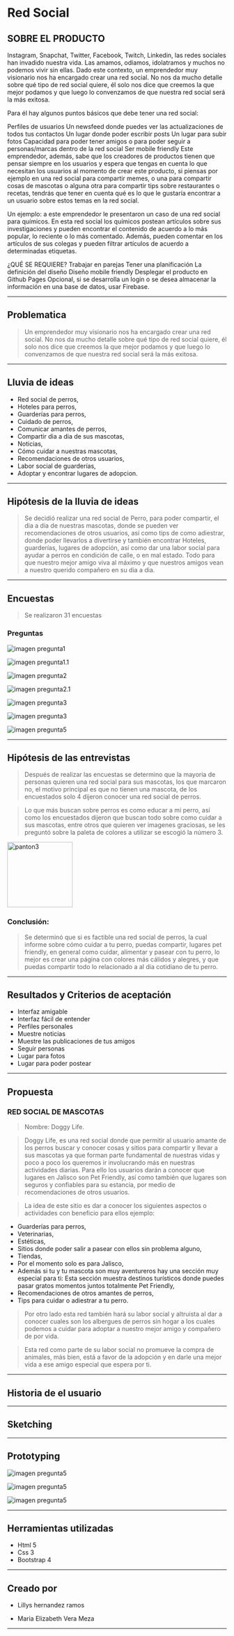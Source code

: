 # Red Social

## SOBRE EL PRODUCTO

Instagram, Snapchat, Twitter, Facebook, Twitch, Linkedin, las redes sociales han invadido nuestra vida. Las amamos, odiamos, idolatramos y muchos no podemos vivir sin ellas. Dado este contexto, un emprendedor muy visionario nos ha encargado crear una red social. No nos da mucho detalle sobre qué tipo de red social quiere, él solo nos dice que creemos la que mejor podamos y que luego lo convenzamos de que nuestra red social será la más exitosa.

Para él hay algunos puntos básicos que debe tener una red social:

Perfiles de usuarios
Un newsfeed donde puedes ver las actualizaciones de todos tus contactos
Un lugar donde poder escribir posts
Un lugar para subir fotos
Capacidad para poder tener amigos o para poder seguir a personas/marcas dentro de la red social
Ser mobile friendly
Este emprendedor, además, sabe que los creadores de productos tienen que pensar siempre en los usuarios y espera que tengas en cuenta lo que necesitan los usuarios al momento de crear este producto, si piensas por ejemplo en una red social para compartir memes, o una para compartir cosas de mascotas o alguna otra para compartir tips sobre restaurantes o recetas, tendrás que tener en cuenta qué es lo que le gustaría encontrar a un usuario sobre estos temas en la red social.

Un ejemplo: a este emprendedor le presentaron un caso de una red social para químicos. En esta red social los químicos postean artículos sobre sus investigaciones y pueden encontrar el contenido de acuerdo a lo más popular, lo reciente o lo más comentado. Además, pueden comentar en los artículos de sus colegas y pueden filtrar artículos de acuerdo a determinadas etiquetas.

¿QUÉ SE REQUIERE?
Trabajar en parejas
Tener una planificación
La definición del diseño
Diseño mobile friendly
Desplegar el producto en Github Pages
Opcional, si se desarrolla un login o se desea almacenar la información en una base de datos, usar Firebase.

***

## Problematica

> Un emprendedor muy visionario nos ha encargado crear una red social. No nos da mucho detalle sobre qué tipo de red social quiere, él solo nos dice que creemos la que mejor podamos y que luego lo convenzamos de que nuestra red social será la más exitosa.

***

## Lluvia de ideas

* Red social de perros,
* Hoteles para perros,
* Guarderías para perros,
* Cuidado de perros,
* Comunicar amantes de perros,
* Compartir dia a dia de sus mascotas,
* Noticias,
* Cómo cuidar a nuestras mascotas,
* Recomendaciones de otros usuarios,
* Labor social de guarderías,
* Adoptar y encontrar lugares de adopcion.


***

## Hipótesis de la lluvia de ideas

> Se decidió realizar una red social de Perro, para poder compartir, el dia a dia de nuestras mascotas, donde se pueden ver recomendaciones de otros usuarios, así como tips de como adiestrar, donde poder llevarlos a divertirse y también encontrar Hoteles, guarderías, lugares de adopción, así como dar una labor social para ayudar a perros en condición de calle, o en mal estado. Todo para que nuestro mejor amigo viva al máximo y que nuestros amigos vean a nuestro querido compañero en su dia a dia.


***

## Encuestas

> Se realizaron 31 encuestas


### Preguntas
![imagen pregunta1](assets/images/pregunta1.PNG)

![imagen pregunta1.1](assets/images/pregunta1.1.PNG)

![imagen pregunta2](assets/images/pregunta2.PNG)

![imagen pregunta2.1](assets/images/pregunta2.1.PNG)

![imagen pregunta3](assets/images/pregunta3.jpeg)

![imagen pregunta3](assets/images/pregunta3.1.PNG)

![imagen pregunta5](assets/images/pregunta5.jpeg)

***

## Hipótesis de las entrevistas

> Después de realizar las encuestas se determino que la mayoria de personas quieren una red social para sus mascotas, los que marcaron no, el motivo principal es que no tienen una mascota, de los encuestados solo 4 dijeron conocer una red social de perros.

>Lo que más buscan sobre perros es como educar a mi perro, así como los encuestados dijeron que buscan todo sobre como cuidar a sus mascotas, entre otros que quieren ver imagenes graciosas, se les preguntó sobre la paleta de colores a utilizar se escogió la número 3.

<img src="assets/images/panton3.PNG" 
alt="panton3" width="150" height="150"/>

### Conclusión:

> Se determinó que si es factible una red social de perros, la cual informe sobre cómo cuidar a tu perro, puedas compartir, lugares pet friendly, en general como cuidar, alimentar y pasear con tu perro, lo mejor es crear una página con colores más cálidos y alegres, y que puedas compartir todo lo relacionado a al dia cotidiano de tu perro.

***

## Resultados y Criterios de aceptación

* Interfaz amigable
* Interfaz fácil de entender
* Perfiles personales
* Muestre noticias
* Muestre las publicaciones de tus amigos
* Seguir personas
* Lugar para fotos
* Lugar para poder postear

***

## Propuesta 

### RED SOCIAL DE MASCOTAS

> Nombre: Doggy Life.

> Doggy Life, es una red social donde que permitir al usuario amante de los perros buscar y conocer cosas y sitios para compartir y llevar a sus mascotas ya que forman parte fundamental de nuestras vidas y poco a poco los queremos ir involucrando más en nuestras actividades diarias.
Para ello los usuarios darán a conocer que lugares en Jalisco son Pet Friendly, así como también que lugares son seguros y confiables para su estancia, por medio de recomendaciones de otros usuarios.

>La idea de este sitio es dar a conocer los siguientes aspectos o actividades con beneficio para ellos ejemplo:

* Guarderías para perros,
* Veterinarias,
* Estéticas,
* Sitios donde poder salir a pasear con ellos sin problema alguno,
* Tiendas,
* Por el momento solo es para Jalisco,
* Además si tu y tu mascota son muy aventureros hay una sección muy especial para ti: Esta sección muestra destinos turísticos donde puedes pasar gratos momentos juntos totalmente Pet Friendly,
* Recomendaciones de otros amantes de perros,
* Tips para cuidar o adiestrar a tu perro.

> Por otro lado esta red también hará su labor social y altruista al dar a conocer cuales son los albergues de perros sin hogar a los cuales podemos a cuidar para adoptar a nuestro mejor amigo y compañero de por vida.

> Esta red como parte de su labor social no promueve la compra de animales, más bien, está a favor de la adopción y en darle una mejor vida a ese amigo especial que espera por ti.

***

## Historia de el usuario



***

## Sketching 



***

## Prototyping

![imagen pregunta5](assets/images/index1.png)

![imagen pregunta5](assets/images/index2.png)

![imagen pregunta5](assets/images/index3.png)

***

## Herramientas utilizadas

* Html 5
* Css 3
* Bootstrap 4

***

## Creado por

* Lillys hernandez ramos

* Maria Elizabeth Vera Meza

***